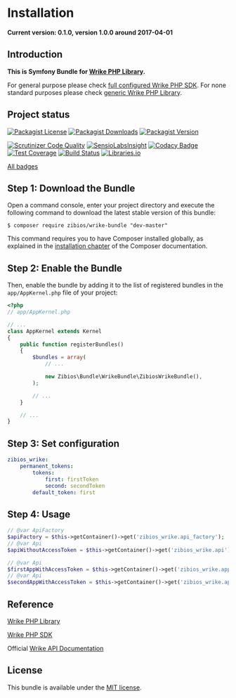 Installation
============

**Current version: 0.1.0, version 1.0.0 around 2017-04-01**

Introduction
------------

**This is Symfony Bundle for [Wrike PHP Library](https://github.com/zibios/wrike-php-library).**

For general purpose please check [full configured Wrike PHP SDK](https://github.com/zibios/wrike-php-sdk).
For none standard purposes please check [generic Wrike PHP Library](https://github.com/zibios/wrike-php-library).

Project status
--------------

[![Packagist License](https://img.shields.io/packagist/l/zibios/wrike-bundle.svg)](https://packagist.org/packages/zibios/wrike-bundle)
[![Packagist Downloads](https://img.shields.io/packagist/dt/zibios/wrike-bundle.svg)](https://packagist.org/packages/zibios/wrike-bundle)
[![Packagist Version](https://img.shields.io/packagist/v/zibios/wrike-bundle.svg)](https://packagist.org/packages/zibios/wrike-bundle)

[![Scrutinizer Code Quality](https://scrutinizer-ci.com/g/zibios/wrike-bundle/badges/quality-score.png?b=master)](https://scrutinizer-ci.com/g/zibios/wrike-bundle/?branch=master)
[![SensioLabsInsight](https://insight.sensiolabs.com/projects/4923a860-32a0-474a-887f-7766d8407b88/mini.png)](https://insight.sensiolabs.com/projects/4923a860-32a0-474a-887f-7766d8407b88)
[![Codacy Badge](https://api.codacy.com/project/badge/Grade/bddb2d36ac0943618178a65984252b12)](https://www.codacy.com/app/zibios/wrike-bundle)
[![Test Coverage](https://codeclimate.com/github/zibios/wrike-bundle/badges/coverage.svg)](https://codeclimate.com/github/zibios/wrike-bundle/coverage)
[![Build Status](https://travis-ci.org/zibios/wrike-bundle.svg?branch=master)](https://travis-ci.org/zibios/wrike-bundle)
[![Libraries.io](https://img.shields.io/librariesio/github/zibios/wrike-bundle.svg)](https://libraries.io/packagist/zibios%2Fwrike-bundle)

[All badges](Resources/doc/Badges.md)

Step 1: Download the Bundle
---------------------------

Open a command console, enter your project directory and execute the
following command to download the latest stable version of this bundle:

```console
$ composer require zibios/wrike-bundle "dev-master"
```

This command requires you to have Composer installed globally, as explained
in the [installation chapter](https://getcomposer.org/doc/00-intro.md)
of the Composer documentation.

Step 2: Enable the Bundle
-------------------------

Then, enable the bundle by adding it to the list of registered bundles
in the `app/AppKernel.php` file of your project:

```php
<?php
// app/AppKernel.php

// ...
class AppKernel extends Kernel
{
    public function registerBundles()
    {
        $bundles = array(
            // ...

            new Zibios\Bundle\WrikeBundle\ZibiosWrikeBundle(),
        );

        // ...
    }

    // ...
}
```

Step 3: Set configuration
-------------------------
```yaml
zibios_wrike:
    permanent_tokens:
        tokens:
            first: firstToken
            second: secondToken
        default_token: first
```

Step 4: Usage
-------------------------
```php
// @var ApiFactory
$apiFactory = $this->getContainer()->get('zibios_wrike.api_factory');
// @var Api
$apiWithoutAccessToken = $this->getContainer()->get('zibios_wrike.api');

// @var Api
$firstAppWithAccessToken = $this->getContainer()->get('zibios_wrike.app.first');
// @var Api
$secondAppWithAccessToken = $this->getContainer()->get('zibios_wrike.app.second');
```

Reference
---------

[Wrike PHP Library](https://github.com/zibios/wrike-php-library)

[Wrike PHP SDK](https://github.com/zibios/wrike-php-sdk)

Official [Wrike API Documentation](https://developers.wrike.com/documentation/api/overview)

License
-------

This bundle is available under the [MIT license](LICENSE).
